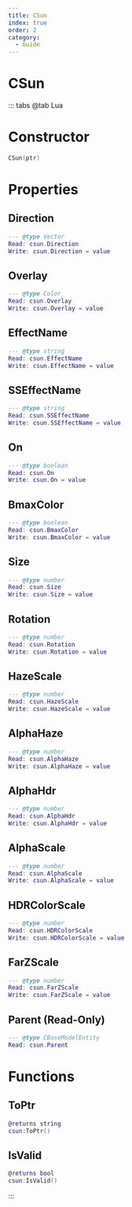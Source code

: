 ```yaml
---
title: CSun
index: true
order: 2
category:
  - Guide
---
```


# CSun

::: tabs
@tab Lua
# Constructor
```lua
CSun(ptr)
```
# Properties
## Direction 
```lua
--- @type Vector
Read: csun.Direction
Write: csun.Direction = value
```
## Overlay 
```lua
--- @type Color
Read: csun.Overlay
Write: csun.Overlay = value
```
## EffectName 
```lua
--- @type string
Read: csun.EffectName
Write: csun.EffectName = value
```
## SSEffectName 
```lua
--- @type string
Read: csun.SSEffectName
Write: csun.SSEffectName = value
```
## On 
```lua
--- @type boolean
Read: csun.On
Write: csun.On = value
```
## BmaxColor 
```lua
--- @type boolean
Read: csun.BmaxColor
Write: csun.BmaxColor = value
```
## Size 
```lua
--- @type number
Read: csun.Size
Write: csun.Size = value
```
## Rotation 
```lua
--- @type number
Read: csun.Rotation
Write: csun.Rotation = value
```
## HazeScale 
```lua
--- @type number
Read: csun.HazeScale
Write: csun.HazeScale = value
```
## AlphaHaze 
```lua
--- @type number
Read: csun.AlphaHaze
Write: csun.AlphaHaze = value
```
## AlphaHdr 
```lua
--- @type number
Read: csun.AlphaHdr
Write: csun.AlphaHdr = value
```
## AlphaScale 
```lua
--- @type number
Read: csun.AlphaScale
Write: csun.AlphaScale = value
```
## HDRColorScale 
```lua
--- @type number
Read: csun.HDRColorScale
Write: csun.HDRColorScale = value
```
## FarZScale 
```lua
--- @type number
Read: csun.FarZScale
Write: csun.FarZScale = value
```
## Parent (Read-Only)
```lua
--- @type CBaseModelEntity
Read: csun.Parent
```
# Functions
## ToPtr
```lua
@returns string
csun:ToPtr()
```
## IsValid
```lua
@returns bool
csun:IsValid()
```

:::